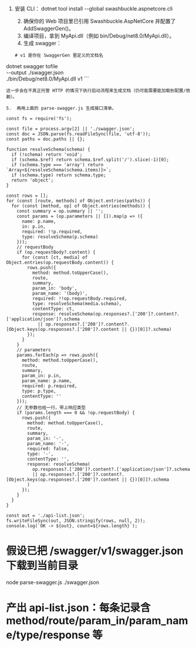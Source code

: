 1.	安装 CLI：
dotnet tool install --global swashbuckle.aspnetcore.cli

	2.	确保你的 Web 项目里已引用 Swashbuckle.AspNetCore 并配置了 AddSwaggerGen()。
	3.	编译项目，拿到 MyApi.dll（例如 bin/Debug/net8.0/MyApi.dll）。
	4.	生成 swagger：
    ```
    # v1 是你在 SwaggerGen 里定义的文档名
dotnet swagger tofile \
  --output ./swagger.json \
  ./bin/Debug/net8.0/MyApi.dll v1
    ```

    这一步会在不真正托管 HTTP 的情况下执行启动流程来生成文档（仍可能需要能加载到配置/依赖）。

	5.	再用上面的 parse-swagger.js 生成接口清单。
```
const fs = require('fs');

const file = process.argv[2] || './swagger.json';
const doc = JSON.parse(fs.readFileSync(file, 'utf-8'));
const paths = doc.paths || {};

function resolveSchema(schema) {
  if (!schema) return 'void';
  if (schema.$ref) return schema.$ref.split('/').slice(-1)[0];
  if (schema.type === 'array') return `Array<${resolveSchema(schema.items)}>`;
  if (schema.type) return schema.type;
  return 'object';
}

const rows = [];
for (const [route, methods] of Object.entries(paths)) {
  for (const [method, op] of Object.entries(methods)) {
    const summary = op.summary || '';
    const params = (op.parameters || []).map(p => ({
      name: p.name,
      in: p.in,
      required: !!p.required,
      type: resolveSchema(p.schema)
    }));
    // requestBody
    if (op.requestBody?.content) {
      for (const [ct, media] of Object.entries(op.requestBody.content)) {
        rows.push({
          method: method.toUpperCase(),
          route,
          summary,
          param_in: 'body',
          param_name: '(body)',
          required: !!op.requestBody.required,
          type: resolveSchema(media.schema),
          contentType: ct,
          response: resolveSchema(op.responses?.['200']?.content?.['application/json']?.schema
            || op.responses?.['200']?.content?.[Object.keys(op.responses?.['200']?.content || {})[0]]?.schema)
        });
      }
    }
    // parameters
    params.forEach(p => rows.push({
      method: method.toUpperCase(),
      route,
      summary,
      param_in: p.in,
      param_name: p.name,
      required: p.required,
      type: p.type,
      contentType: ''
    }));
    // 无参数也给一行，带上响应类型
    if (params.length === 0 && !op.requestBody) {
      rows.push({
        method: method.toUpperCase(),
        route,
        summary,
        param_in: '-',
        param_name: '-',
        required: false,
        type: '-',
        contentType: '',
        response: resolveSchema(
          op.responses?.['200']?.content?.['application/json']?.schema
          || op.responses?.['200']?.content?.[Object.keys(op.responses?.['200']?.content || {})[0]]?.schema
        )
      });
    }
  }
}

const out = './api-list.json';
fs.writeFileSync(out, JSON.stringify(rows, null, 2));
console.log(`OK -> ${out}, count=${rows.length}`);
```

# 假设已把 /swagger/v1/swagger.json 下载到当前目录
node parse-swagger.js ./swagger.json
# 产出 api-list.json：每条记录含 method/route/param_in/param_name/type/response 等